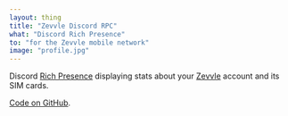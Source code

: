 ```yaml
---
layout: thing
title: "Zevvle Discord RPC"
what: "Discord Rich Presence"
to: "for the Zevvle mobile network"
image: "profile.jpg"
---
```


Discord [Rich Presence](https://discord.com/rich-presence) displaying stats about your [Zevvle](https://zevvle.com/) account and its SIM cards.

[Code on GitHub](https://github.com/itsmeimtom/zevvlerpc).